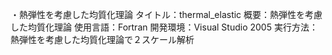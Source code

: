 ・熱弾性を考慮した均質化理論
タイトル：thermal_elastic
概要：熱弾性を考慮した均質化理論
使用言語：Fortran
開発環境：Visual Studio 2005
実行方法：熱弾性を考慮した均質化理論で２スケール解析
